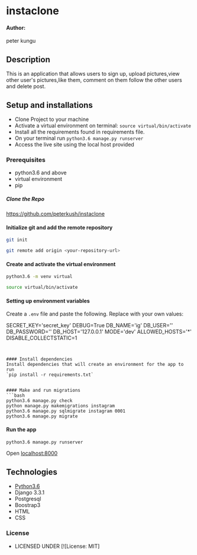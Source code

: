 # instaclone

#### Author:
peter kungu


## Description
This is an application that allows users to sign up, upload pictures,view other user's pictures,like them, comment on them  follow the other users and delete post.

## Setup and installations

* Clone Project to your machine
* Activate a virtual environment on terminal: `source virtual/bin/activate`
* Install all the requirements found in requirements file.
* On your terminal run `python3.6 manage.py runserver`
* Access the live site using the local host provided

### Prerequisites
* python3.6 and above
* virtual environment
* pip

##### Clone the Repo 
 https://github.com/peterkush/instaclone

 #### Initialize git and add the remote repository
```bash
git init
```
```bash
git remote add origin <your-repository-url>
```
#### Create and activate the virtual environment
```bash
python3.6 -m venv virtual
```

```bash
source virtual/bin/activate
```
#### Setting up environment variables
Create a `.env` file and paste the following. Replace with your own values:



SECRET_KEY='secret_key'
DEBUG=True
DB_NAME='ig'
DB_USER='<your database name>'
DB_PASSWORD='<password to your database>'
DB_HOST='127.0.0.1'
MODE='dev'
ALLOWED_HOSTS='*'
DISABLE_COLLECTSTATIC=1
```


#### Install dependencies
Install dependencies that will create an environment for the app to run
`pip install -r requirements.txt`


#### Make and run migrations
```bash
python3.6 manage.py check
python manage.py makemigrations instagram
python3.6 manage.py sqlmigrate instagram 0001
python3.6 manage.py migrate
```



#### Run the app
```bash
python3.6 manage.py runserver
```
Open [localhost:8000](http://127.0.0.1:8000/)



## Technologies 

* [Python3.6](https://docs.python.org/3/)
* Django 3.3.1
* Postgresql 
* Boostrap3
* HTML
* CSS



### License

* LICENSED UNDER  [![License: MIT]